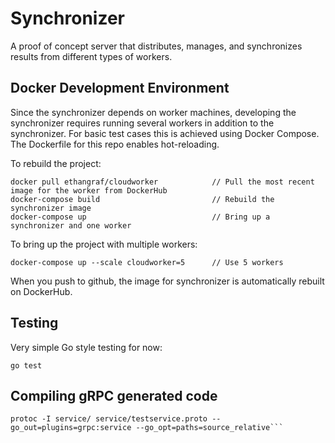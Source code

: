 # Synchronizer

A proof of concept server that distributes, manages, and synchronizes results from different types of workers.

## Docker Development Environment

Since the synchronizer depends on worker machines, developing the synchronizer requires running several workers in addition to the synchronizer. For basic test cases this is achieved using Docker Compose. The Dockerfile for this repo enables hot-reloading. 

To rebuild the project:
```
docker pull ethangraf/cloudworker            // Pull the most recent image for the worker from DockerHub
docker-compose build                         // Rebuild the synchronizer image
docker-compose up                            // Bring up a synchronizer and one worker
```

To bring up the project with multiple workers:
```
docker-compose up --scale cloudworker=5      // Use 5 workers
```

When you push to github, the image for synchronizer is automatically rebuilt on DockerHub.

## Testing

Very simple Go style testing for now:
```
go test
```

## Compiling gRPC generated code

```
protoc -I service/ service/testservice.proto --go_out=plugins=grpc:service --go_opt=paths=source_relative```